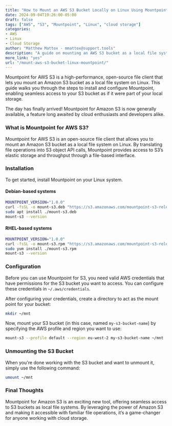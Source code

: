 ```yaml
---
title: "How to Mount an AWS S3 Bucket Locally on Linux Using Mountpoint"
date: 2024-09-04T19:26:00-05:00
draft: false
tags: ["AWS", "S3", "Mountpoint", "Linux", "cloud storage"]
categories:
- AWS
- Linux
- Cloud Storage
author: "Matthew Mattox - mmattox@support.tools"
description: "A guide on mounting an AWS S3 bucket as a local file system on Linux using Mountpoint."
more_link: "yes"
url: "/mount-aws-s3-bucket-linux-mountpoint/"
---
```


Mountpoint for AWS S3 is a high-performance, open-source file client that lets you mount an Amazon S3 bucket as a local file system on Linux. This guide walks you through the steps to install and configure Mountpoint, enabling seamless access to your S3 bucket as if it were part of your local storage.

<!--more-->

The day has finally arrived! Mountpoint for Amazon S3 is now generally available, a feature long awaited by cloud enthusiasts and developers alike.

### What is Mountpoint for AWS S3?

Mountpoint for AWS S3 is an open-source file client that allows you to mount an Amazon S3 bucket as a local file system on Linux. By translating file operations into S3 object API calls, Mountpoint provides access to S3’s elastic storage and throughput through a file-based interface.

### Installation

To get started, install Mountpoint on your Linux system.

#### Debian-based systems

```bash
MOUNTPOINT_VERSION="1.0.0"
curl -fsSL -o mount-s3.deb "https://s3.amazonaws.com/mountpoint-s3-release/${MOUNTPOINT_VERSION}/x86_64/mount-s3-${MOUNTPOINT_VERSION}-x86_64.deb"
sudo apt install ./mount-s3.deb
mount-s3 --version
```

#### RHEL-based systems

```bash
MOUNTPOINT_VERSION="1.0.0"
curl -fsSL -o mount-s3.rpm "https://s3.amazonaws.com/mountpoint-s3-release/${MOUNTPOINT_VERSION}/x86_64/mount-s3-${MOUNTPOINT_VERSION}-x86_64.rpm"
sudo yum install ./mount-s3.rpm
mount-s3 --version
```

### Configuration

Before you can use Mountpoint for S3, you need valid AWS credentials that have permissions for the S3 bucket you want to access. You can configure these credentials in `~/.aws/credentials`.

After configuring your credentials, create a directory to act as the mount point for your bucket:

```bash
mkdir ~/mnt
```

Now, mount your S3 bucket (in this case, named `my-s3-bucket-name`) by specifying the AWS profile and region you want to use:

```bash
mount-s3 --profile default --region eu-west-2 my-s3-bucket-name ~/mnt
```

### Unmounting the S3 Bucket

When you're done working with the S3 bucket and want to unmount it, simply use the following command:

```bash
umount ~/mnt
```

### Final Thoughts

Mountpoint for Amazon S3 is an exciting new tool, offering seamless access to S3 buckets as local file systems. By leveraging the power of Amazon S3 and making it accessible with familiar file operations, it’s a game-changer for anyone working with cloud storage.
